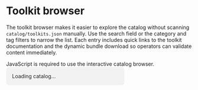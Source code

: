 # Toolkit browser

The toolkit browser makes it easier to explore the catalog without scanning
`catalog/toolkits.json` manually. Use the search field or the category and tag
filters to narrow the list. Each entry includes quick links to the toolkit
documentation and the dynamic bundle download so operators can validate content
immediately.

<noscript>
  <div class="toolkit-browser__noscript">
    JavaScript is required to use the interactive catalog browser.
  </div>
</noscript>

<div id="toolkit-browser-app" class="toolkit-browser" data-raw-catalog-url="{{ raw_catalog_url }}">
  <div class="toolkit-browser__loading" role="status">Loading catalog…</div>
</div>

<style>
  .toolkit-browser {
    display: flex;
    flex-direction: column;
    gap: 1.5rem;
  }

  .toolkit-browser__summary,
  .toolkit-browser__results,
  .toolkit-browser__footnote {
    min-width: 0;
  }

  .toolkit-browser__loading,
  .toolkit-browser__error {
    padding: 1rem;
    border-radius: 0.5rem;
    background: var(--md-default-fg-color--lightest, #f2f2f2);
    color: var(--md-default-fg-color, #222);
  }

  .toolkit-browser__error {
    border-left: 0.25rem solid var(--md-primary-fg-color, #2f67e4);
  }

  .toolkit-browser__controls {
    display: grid;
    gap: 1.25rem;
  }

  .toolkit-browser__filters {
    display: grid;
    gap: 1rem;
  }

  @media (min-width: 640px) {
    .toolkit-browser__filter-options {
      grid-template-columns: repeat(auto-fit, minmax(140px, 1fr));
    }
  }

  @media (min-width: 960px) {
    .toolkit-browser {
      display: grid;
      grid-template-columns: minmax(260px, 320px) minmax(0, 1fr);
      gap: 2rem 2.5rem;
      align-items: start;
      grid-template-areas:
        "controls summary"
        "controls results"
        "controls footnote";
    }

    .toolkit-browser__controls {
      grid-area: controls;
      grid-template-columns: 1fr;
      position: sticky;
      top: 1rem;
      max-height: calc(100vh - 2rem);
      overflow: auto;
      padding-right: 0.5rem;
    }

    .toolkit-browser__filters {
      grid-template-columns: 1fr;
    }

    .toolkit-browser__filter-options {
      max-height: 18rem;
      overflow: auto;
      padding-right: 0.35rem;
      scrollbar-gutter: stable;
    }

    .toolkit-browser__summary {
      grid-area: summary;
    }

    .toolkit-browser__results {
      grid-area: results;
    }

    .toolkit-browser__footnote {
      grid-area: footnote;
    }
  }

  .toolkit-browser__search {
    display: flex;
    flex-direction: column;
    gap: 0.5rem;
  }

  .toolkit-browser__search input[type="search"] {
    padding: 0.75rem 0.9rem;
    font: inherit;
    border: 1px solid var(--md-default-fg-color--light, #ccc);
    border-radius: 0.4rem;
  }

  .toolkit-browser__filter-group {
    display: flex;
    flex-direction: column;
    gap: 0.6rem;
    padding: 0.75rem 0.9rem;
    border: 1px solid var(--md-default-fg-color--light, #ccc);
    border-radius: 0.5rem;
    background: var(--md-default-bg-color, #fff);
  }

  .toolkit-browser__filter-options {
    display: grid;
    gap: 0.35rem 0.75rem;
  }

  .toolkit-browser__filter-option {
    display: flex;
    align-items: center;
    gap: 0.35rem;
  }

  .toolkit-browser__summary {
    font-weight: 600;
  }

  .toolkit-browser__results {
    display: grid;
    gap: 1rem;
  }

  @media (min-width: 768px) {
    .toolkit-browser__results {
      grid-template-columns: repeat(auto-fill, minmax(280px, 1fr));
      gap: 1.5rem;
    }
  }

  .toolkit-card {
    display: flex;
    flex-direction: column;
    height: 100%;
    border: 1px solid var(--md-default-fg-color--light, #d7d7d7);
    border-radius: 0.65rem;
    padding: 1.1rem 1.1rem 1rem;
    gap: 0.75rem;
    background: var(--md-default-bg-color, #fff);
    box-shadow: 0 10px 30px -25px rgba(15, 23, 42, 0.6);
  }

  .toolkit-card__header {
    display: flex;
    flex-direction: column;
    gap: 0.3rem;
  }

  .toolkit-card__title {
    display: flex;
    flex-wrap: wrap;
    gap: 0.4rem 0.65rem;
    align-items: baseline;
    font-size: 1.1rem;
    font-weight: 600;
  }

  .toolkit-card__version {
    font-size: 0.85rem;
    font-weight: 500;
    color: var(--md-default-fg-color--light, #666);
  }

  .toolkit-card__description {
    margin: 0;
    color: var(--md-default-fg-color, #222);
    line-height: 1.5;
  }

  .toolkit-card__meta,
  .toolkit-card__actions {
    display: flex;
    flex-wrap: wrap;
    gap: 0.45rem;
  }

  .toolkit-card__chips {
    display: flex;
    flex-wrap: wrap;
    gap: 0.35rem;
    margin: 0;
    padding: 0;
    list-style: none;
  }

  .toolkit-card__chip {
    display: inline-flex;
    align-items: center;
    border-radius: 999px;
    padding: 0.15rem 0.6rem;
    font-size: 0.75rem;
    background: var(--md-accent-fg-color--transparent, rgba(47, 103, 228, 0.12));
    color: var(--md-accent-fg-color, #2f67e4);
  }

  .toolkit-card__chip--tag {
    background: var(--md-default-fg-color--lightest, #f1f1f1);
    color: var(--md-default-fg-color, #333);
  }

  .toolkit-card__actions a {
    display: inline-flex;
    align-items: center;
    gap: 0.35rem;
    padding: 0.5rem 0.85rem;
    border-radius: 0.45rem;
    border: 1px solid var(--md-primary-fg-color--light, #6f8be8);
    color: var(--md-primary-fg-color, #2f67e4);
    text-decoration: none;
    font-weight: 600;
    font-size: 0.85rem;
  }

  .toolkit-card__actions a:hover,
  .toolkit-card__actions a:focus {
    background: var(--md-primary-fg-color--lightest, rgba(47, 103, 228, 0.08));
  }

  .toolkit-browser__empty {
    padding: 1rem;
    border: 1px dashed var(--md-default-fg-color--light, #ccc);
    border-radius: 0.5rem;
    text-align: center;
    color: var(--md-default-fg-color--lighter, #555);
  }

  .toolkit-browser__footnote {
    font-size: 0.85rem;
    color: var(--md-default-fg-color--lighter, #555);
  }
</style>

<script>
  (function () {
    const root = document.getElementById("toolkit-browser-app");
    if (!root) {
      return;
    }

    const state = {
      toolkits: [],
      categories: [],
      tags: [],
      selectedCategories: new Set(),
      selectedTags: new Set(),
      search: "",
      source: null,
    };

    const collator = new Intl.Collator(undefined, { sensitivity: "base" });

    const computeSiteRoot = () => {
      let path = window.location.pathname || "/";
      if (!path.endsWith("/")) {
        path = path.slice(0, path.lastIndexOf("/") + 1);
      }
      const trimmed = path.replace(/[^/]+\/$/, "");
      return trimmed || "/";
    };

    const siteRoot = computeSiteRoot();

    const makeAbsoluteUrl = (value) => {
      if (!value) {
        return null;
      }
      if (/^https?:\/\//i.test(value)) {
        return value;
      }
      const normalised = value.replace(/^\/+/, "");
      return `${siteRoot}${normalised}`;
    };

    const loadCatalog = async () => {
      const rawUrl = root.dataset.rawCatalogUrl;
      const candidateUrls = [`${siteRoot}catalog/toolkits.json`];
      if (rawUrl) {
        candidateUrls.push(rawUrl);
      }

      const errors = [];
      for (const url of candidateUrls) {
        try {
          const response = await fetch(url, { cache: "no-store" });
          if (!response.ok) {
            errors.push(`${response.status} ${response.statusText}`);
            continue;
          }
          const payload = await response.json();
          return { payload, source: url };
        } catch (error) {
          errors.push(error.message);
        }
      }
      throw new Error(errors.join("; "));
    };

    const filterToolkits = () => {
      const term = state.search.trim().toLowerCase();
      return state.toolkits.filter((toolkit) => {
        const matchesSearch = !term
          || [
            toolkit.name,
            toolkit.slug,
            toolkit.description,
            ...(toolkit.tags || []),
            ...(toolkit.categories || []),
            ...(toolkit.maintainers || []),
          ]
            .filter(Boolean)
            .some((value) => value.toLowerCase().includes(term));

        const matchesCategory = state.selectedCategories.size === 0
          || (toolkit.categories || []).some((category) => state.selectedCategories.has(category));

        const matchesTags = state.selectedTags.size === 0
          || (toolkit.tags || []).some((tag) => state.selectedTags.has(tag));

        return matchesSearch && matchesCategory && matchesTags;
      });
    };

    const renderEmptyState = (container) => {
      container.innerHTML = "";
      const message = document.createElement("div");
      message.className = "toolkit-browser__empty";
      message.textContent = "No toolkits match the current filters.";
      container.appendChild(message);
    };

    const renderToolkitCard = (toolkit) => {
      const article = document.createElement("article");
      article.className = "toolkit-card";
      article.setAttribute("data-slug", toolkit.slug);

      const header = document.createElement("header");
      header.className = "toolkit-card__header";

      const title = document.createElement("div");
      title.className = "toolkit-card__title";
      const name = document.createElement("span");
      name.textContent = toolkit.name;
      const version = document.createElement("span");
      version.className = "toolkit-card__version";
      version.textContent = toolkit.version ? `v${toolkit.version}` : "";
      title.append(name);
      if (toolkit.version) {
        title.append(version);
      }

      const description = document.createElement("p");
      description.className = "toolkit-card__description";
      description.textContent = toolkit.description || "No description provided.";

      header.append(title, description);
      article.append(header);

      const categories = toolkit.categories || [];
      if (categories.length) {
        const list = document.createElement("ul");
        list.className = "toolkit-card__chips";
        list.setAttribute("aria-label", "Categories");
        for (const category of categories) {
          const item = document.createElement("li");
          item.className = "toolkit-card__chip";
          item.textContent = category;
          list.append(item);
        }
        article.append(list);
      }

      const tags = toolkit.tags || [];
      if (tags.length) {
        const list = document.createElement("ul");
        list.className = "toolkit-card__chips";
        list.setAttribute("aria-label", "Tags");
        for (const tag of tags) {
          const item = document.createElement("li");
          item.className = "toolkit-card__chip toolkit-card__chip--tag";
          item.textContent = tag;
          list.append(item);
        }
        article.append(list);
      }

      const actions = document.createElement("div");
      actions.className = "toolkit-card__actions";
      const docsUrl = makeAbsoluteUrl(toolkit.docs_url);
      if (docsUrl) {
        const docsLink = document.createElement("a");
        docsLink.href = docsUrl;
        docsLink.textContent = "View documentation";
        docsLink.setAttribute("data-action", "docs");
        actions.append(docsLink);
      }
      const bundleUrl = makeAbsoluteUrl(toolkit.bundle_url);
      if (bundleUrl) {
        const bundleLink = document.createElement("a");
        bundleLink.href = bundleUrl;
        bundleLink.textContent = "Download bundle";
        bundleLink.setAttribute("data-action", "bundle");
        bundleLink.rel = "noopener";
        actions.append(bundleLink);
      }
      if (actions.children.length) {
        article.append(actions);
      }

      const maintainers = toolkit.maintainers || [];
      if (maintainers.length) {
        const meta = document.createElement("div");
        meta.className = "toolkit-card__meta";
        meta.textContent = `Maintainers: ${maintainers.join(", ")}`;
        article.append(meta);
      }

      return article;
    };

    const render = (resultsContainer, summaryElement, footnote) => {
      const filtered = filterToolkits();
      const total = state.toolkits.length;
      const count = filtered.length;
      summaryElement.textContent = count === total
        ? `${count} toolkit${count === 1 ? "" : "s"} available`
        : `${count} of ${total} toolkit${total === 1 ? "" : "s"} match the filters`;

      resultsContainer.innerHTML = "";
      if (!filtered.length) {
        renderEmptyState(resultsContainer);
      } else {
        for (const toolkit of filtered) {
          resultsContainer.append(renderToolkitCard(toolkit));
        }
      }

      if (state.source) {
        footnote.textContent = `Loaded from ${state.source}`;
      }
    };

    const buildCheckbox = (value, type, changeHandler) => {
      const wrapper = document.createElement("div");
      wrapper.className = "toolkit-browser__filter-option";

      const input = document.createElement("input");
      input.type = "checkbox";
      const labelValue = String(value);
      input.value = labelValue;
      const safeValue = labelValue.toLowerCase().replace(/[^a-z0-9]+/g, "-");
      input.id = `toolkit-filter-${type}-${safeValue}`;

      input.addEventListener("change", () => changeHandler(labelValue, input.checked));

      const label = document.createElement("label");
      label.setAttribute("for", input.id);
      label.textContent = labelValue;

      wrapper.append(input, label);
      return wrapper;
    };

    const buildFilters = (title, values, changeHandler) => {
      const fieldset = document.createElement("fieldset");
      fieldset.className = "toolkit-browser__filter-group";

      const legend = document.createElement("legend");
      legend.textContent = title;
      fieldset.append(legend);

      if (!values.length) {
        const empty = document.createElement("p");
        empty.className = "toolkit-browser__empty";
        empty.textContent = `No ${title.toLowerCase()} available`;
        fieldset.append(empty);
        return fieldset;
      }

      const options = document.createElement("div");
      options.className = "toolkit-browser__filter-options";
      for (const value of values) {
        options.append(buildCheckbox(value, title.toLowerCase(), changeHandler));
      }
      fieldset.append(options);
      return fieldset;
    };

    const initialise = () => {
      root.innerHTML = "";

      const summary = document.createElement("div");
      summary.className = "toolkit-browser__summary";

      const results = document.createElement("div");
      results.className = "toolkit-browser__results";

      const footnote = document.createElement("div");
      footnote.className = "toolkit-browser__footnote";

      const rerender = () => render(results, summary, footnote);

      const controls = document.createElement("section");
      controls.className = "toolkit-browser__controls";

      const searchWrapper = document.createElement("label");
      searchWrapper.className = "toolkit-browser__search";
      searchWrapper.textContent = "Search toolkits";
      const searchInput = document.createElement("input");
      searchInput.type = "search";
      searchInput.placeholder = "Name, description, tag, maintainer…";
      searchInput.setAttribute("aria-label", "Search toolkits");
      searchInput.addEventListener("input", () => {
        state.search = searchInput.value;
        rerender();
      });
      searchWrapper.append(searchInput);
      controls.append(searchWrapper);

      const filtersColumn = document.createElement("div");
      filtersColumn.className = "toolkit-browser__filters";

      const onCategoryChange = (value, checked) => {
        if (checked) {
          state.selectedCategories.add(value);
        } else {
          state.selectedCategories.delete(value);
        }
        rerender();
      };

      const onTagChange = (value, checked) => {
        if (checked) {
          state.selectedTags.add(value);
        } else {
          state.selectedTags.delete(value);
        }
        rerender();
      };

      filtersColumn.append(
        buildFilters("Categories", state.categories, onCategoryChange),
        buildFilters("Tags", state.tags, onTagChange),
      );

      controls.append(filtersColumn);

      root.append(controls, summary, results, footnote);

      rerender();
    };

    loadCatalog()
      .then(({ payload, source }) => {
        const toolkits = Array.isArray(payload?.toolkits) ? payload.toolkits : [];
        toolkits.sort((a, b) => collator.compare(a.name || a.slug, b.name || b.slug));
        state.toolkits = toolkits;
        state.categories = Array.from(new Set(toolkits.flatMap((item) => item.categories || []))).sort((a, b) => collator.compare(a, b));
        state.tags = Array.from(new Set(toolkits.flatMap((item) => item.tags || []))).sort((a, b) => collator.compare(a, b));
        state.source = source;
        initialise();
      })
      .catch((error) => {
        root.innerHTML = "";
        const message = document.createElement("div");
        message.className = "toolkit-browser__error";
        message.textContent = `Unable to load the catalog: ${error.message}`;
        root.append(message);
      });
  })();
</script>
